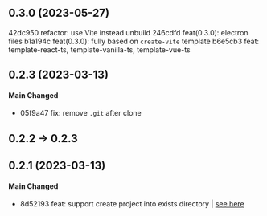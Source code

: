 ## 0.3.0 (2023-05-27)

42dc950 refactor: use Vite instead unbuild
246cdfd feat(0.3.0): electron files
b1a194c feat(0.3.0): fully based on `create-vite` template
b6e5cb3 feat: template-react-ts, template-vanilla-ts, template-vue-ts

## 0.2.3 (2023-03-13)

#### Main Changed

- 05f9a47 fix: remove `.git` after clone

## 0.2.2 -> 0.2.3

## 0.2.1 (2023-03-13)

#### Main Changed

- 8d52193 feat: support create project into exists directory | [see here](https://github.com/vitejs/vite/pull/12390#issuecomment-1465457917)
